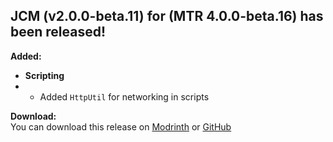 ## JCM (v2.0.0-beta.11) for (MTR 4.0.0-beta.16) has been released!

**Added:**
- **Scripting**
- - Added `HttpUtil` for networking in scripts

**Download:**  
You can download this release on [Modrinth](https://modrinth.com/mod/jcm) or [GitHub](https://github.com/DistrictOfJoban/Joban-Client-Mod/releases)
